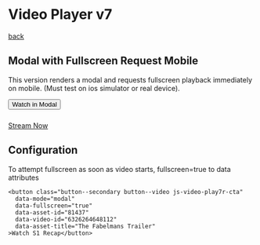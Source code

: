 
# Video Player v7
[back](./index.html)

## Modal with Fullscreen Request Mobile

This version renders a modal and requests fullscreen playback immediately on mobile. (Must test on ios simulator or real device).

<div class="video-cta-example">
<button class="button--secondary button--video js-video-play7r-cta" 
  data-mode="modal" 
  data-fullscreen="true"
  data-asset-id="81437"
  data-video-id="6326264648112"
  data-asset-title="The Fabelmans Trailer"
  data-asset-type="trl"
  data-asset-creation-date="2023-02-22"
  data-poster="https://www.sho.com/site/image-bin/images/1042640_1_0/1042640_1_0_trl01_1280x640.jpg"
  data-player-name="sho.com v7 dev and qa"
>Watch in Modal</button><!-- 1280x720 poster has right aspect -->

<a class="refresh-hero__cta  button--primary button--link" href="#/stream/series/1033985/int-yourhonor-20754" data-track="" data-label="stream link:Stream Now" data-location="cta">Stream Now</a>
</div>

## Configuration

To attempt fullscreen as soon as video starts, fullscreen=true to data attributes

```
<button class="button--secondary button--video js-video-play7r-cta"
  data-mode="modal" 
  data-fullscreen="true"
  data-asset-id="81437"
  data-video-id="6326264648112"
  data-asset-title="The Fabelmans Trailer"
>Watch S1 Recap</button>
```




<style type="text/css">
.video-play7r-sandbox {
  outline: purple solid 1px;
  min-height:50px;
}
.video-cta-example {
  margin-bottom:25px
}

.button--secondary, .button--outline-white {
  margin-bottom:10px;
}
</style>